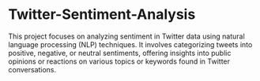 # Twitter-Sentiment-Analysis
This project focuses on analyzing sentiment in Twitter data using natural language processing (NLP) techniques. It involves categorizing tweets into positive, negative, or neutral sentiments, offering insights into public opinions or reactions on various topics or keywords found in Twitter conversations.
